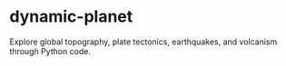 # dynamic-planet
Explore global topography, plate tectonics, earthquakes, and volcanism through Python code.
